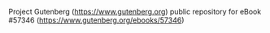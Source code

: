 Project Gutenberg (https://www.gutenberg.org) public repository for
eBook #57346 (https://www.gutenberg.org/ebooks/57346)
